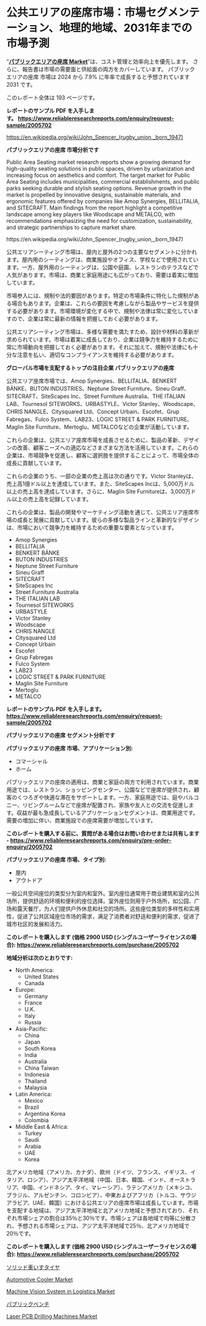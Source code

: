 <p><h1>公共エリアの座席市場：市場セグメンテーション、地理的地域、2031年までの市場予測</h1></p><p>&ldquo;<strong><a href="https://www.reliableresearchreports.com/public-area-seating-r2005702">パブリックエリアの座席 Market</a></strong>&rdquo;は、コスト管理と効率向上を優先します。 さらに、報告書は市場の需要面と供給面の両方をカバーしています。 パブリックエリアの座席 市場は 2024 から 7.9% に年率で成長すると予想されています2031 です。</p>
<p>このレポート全体は 193 ページです。</p>
<p><strong>レポートのサンプル PDF を入手します。&nbsp;<a href="https://www.reliableresearchreports.com/enquiry/request-sample/2005702">https://www.reliableresearchreports.com/enquiry/request-sample/2005702</a></strong></p>
<p><a href="https://en.wikipedia.org/wiki/John_Spencer_(rugby_union,_born_1947)">https://en.wikipedia.org/wiki/John_Spencer_(rugby_union,_born_1947)</a></p>
<p><strong>パブリックエリアの座席 市場分析です</strong></p>
<p><p>Public Area Seating market research reports show a growing demand for high-quality seating solutions in public spaces, driven by urbanization and increasing focus on aesthetics and comfort. The target market for Public Area Seating includes municipalities, commercial establishments, and public parks seeking durable and stylish seating options. Revenue growth in the market is propelled by innovative designs, sustainable materials, and ergonomic features offered by companies like Amop Synergies, BELLITALIA, and SITECRAFT. Main findings from the report highlight a competitive landscape among key players like Woodscape and METALCO, with recommendations emphasizing the need for customization, sustainability, and strategic partnerships to capture market share.</p></p>
<p>https://en.wikipedia.org/wiki/John_Spencer_(rugby_union,_born_1947)</p>
<p><p>公共エリアシーティング市場は、屋内と屋外の2つの主要なセグメントに分かれます。屋内用のシーティングは、商業施設やオフィス、学校などで使用されています。一方、屋外用のシーティングは、公園や庭園、レストランのテラスなどで人気があります。市場は、商業と家庭用途にも広がっており、需要は着実に増加しています。</p><p>市場参入には、規制や法的要因があります。特定の市場条件に特化した規制がある場合もあります。企業は、これらの要因を考慮しながら製品やサービスを提供する必要があります。市場環境が変化する中で、規制や法律は常に変化していますので、企業は常に最新の情報を把握しておく必要があります。</p><p>公共エリアシーティング市場は、多様な需要を満たすため、設計や材料の革新が求められています。市場は着実に成長しており、企業は競争力を維持するために常に市場動向を把握しておく必要があります。それに加えて、規制や法律にも十分な注意を払い、適切なコンプライアンスを維持する必要があります。</p></p>
<p><strong>グローバル市場を支配するトップの注目企業 パブリックエリアの座席</strong></p>
<p><p>公共エリア座席市場では、Amop Synergies、BELLITALIA、BENKERT BÄNKE、BUTON INDUSTRIES、Neptune Street Furniture、Sineu Graff、SITECRAFT、SiteScapes Inc、Street Furniture Australia、THE ITALIAN LAB、Tournesol SITEWORKS、URBASTYLE、Victor Stanley、Woodscape、CHRIS NANGLE、Citysquared Ltd、Concept Urbain、Escofet、Grup Fabregas、Fulco System、LAB23、LOGIC STREET & PARK FURNITURE、Maglin Site Furniture、Mertoglu、METALCOなどの企業が活動しています。</p><p>これらの企業は、公共エリア座席市場を成長させるために、製品の革新、デザインの改善、顧客ニーズへの適応などさまざまな方法を活用しています。これらの企業は、市場競争を促進し、顧客に選択肢を提供することによって、市場全体の成長に貢献しています。</p><p>これらの企業のうち、一部の企業の売上高は次の通りです。Victor Stanleyは、売上高1億ドル以上を達成しています。また、SiteScapes Incは、5,000万ドル以上の売上高を達成しています。さらに、Maglin Site Furnitureは、3,000万ドル以上の売上高を記録しています。</p><p>これらの企業は、製品の開発やマーケティング活動を通じて、公共エリア座席市場の成長と発展に貢献しています。彼らの多様な製品ラインと革新的なデザインは、市場において競争力を維持するための重要な要素となっています。</p></p>
<p><ul><li>Amop Synergies</li><li>BELLITALIA</li><li>BENKERT BÄNKE</li><li>BUTON INDUSTRIES</li><li>Neptune Street Furniture</li><li>Sineu Graff</li><li>SITECRAFT</li><li>SiteScapes Inc</li><li>Street Furniture Australia</li><li>THE ITALIAN LAB</li><li>Tournesol SITEWORKS</li><li>URBASTYLE</li><li>Victor Stanley</li><li>Woodscape</li><li>CHRIS NANGLE</li><li>Citysquared Ltd</li><li>Concept Urbain</li><li>Escofet</li><li>Grup Fabregas</li><li>Fulco System</li><li>LAB23</li><li>LOGIC STREET & PARK FURNITURE</li><li>Maglin Site Furniture</li><li>Mertoglu</li><li>METALCO</li></ul></p>
<p><strong>レポートのサンプル PDF を入手します。 <a href="https://www.reliableresearchreports.com/enquiry/request-sample/2005702">https://www.reliableresearchreports.com/enquiry/request-sample/2005702</a></strong></p>
<p><strong>パブリックエリアの座席 セグメント分析です</strong></p>
<p><strong>パブリックエリアの座席 市場、アプリケーション別:</strong></p>
<p><ul><li>コマーシャル</li><li>ホーム</li></ul></p>
<p><p>パブリックエリアの座席の適用は、商業と家庭の両方で利用されています。商業用途では、レストラン、ショッピングセンター、公園などで座席が提供され、顧客のくつろぎや快適な滞在をサポートします。一方、家庭用途では、庭やバルコニー、リビングルームなどで座席が配置され、家族や友人との交流を促進します。収益が最も急成長しているアプリケーションセグメントは、商業用途です。需要の増加に伴い、商業施設での座席需要が増加しています。</p></p>
<p><strong>このレポートを購入する前に、質問がある場合はお問い合わせまたは共有します - <a href="https://www.reliableresearchreports.com/enquiry/pre-order-enquiry/2005702">https://www.reliableresearchreports.com/enquiry/pre-order-enquiry/2005702</a></strong></p>
<p><strong>パブリックエリアの座席 市場、タイプ別:</strong></p>
<p><ul><li>屋内</li><li>アウトドア</li></ul></p>
<p><p>一般公共空间座位的类型分为室内和室外。室内座位通常用于商业建筑和室内公共场所，提供舒适的环境和便利的座位选择。室外座位则用于户外场所，如公园、广场和露天餐厅，为人们提供户外休息和社交的场所。这些座位类型的多样性和实用性，促进了公共区域座位市场的需求，满足了消费者对舒适和便利的需求，促进了城市社区的发展和活力。</p></p>
<p><strong>このレポートを購入します (価格 2900 USD (シングルユーザーライセンスの場合): <a href="https://www.reliableresearchreports.com/purchase/2005702">https://www.reliableresearchreports.com/purchase/2005702</a></strong></p>
<p><strong>地域分析は次のとおりです:</strong></p>
<p><ul>
    <li>
        North America:
        <ul>
            <li>United States</li>
            <li>Canada</li>
        </ul>
    </li>
    <li>
        Europe:
        <ul>
            <li>Germany</li>
            <li>France</li>
            <li>U.K.</li>
            <li>Italy</li>
            <li>Russia</li>
        </ul>
    </li>
    <li>
        Asia-Pacific:
        <ul>
            <li>China</li>
            <li>Japan</li>
            <li>South Korea</li>
            <li>India</li>
            <li>Australia</li>
            <li>China Taiwan</li>
            <li>Indonesia</li>
            <li>Thailand</li>
            <li>Malaysia</li>
        </ul>
    </li>
    <li>
        Latin America:
        <ul>
            <li>Mexico</li>
            <li>Brazil</li>
            <li>Argentina Korea</li>
            <li>Colombia</li>
        </ul>
    </li>
    <li>
        Middle East & Africa:
        <ul>
            <li>Turkey</li>
            <li>Saudi</li>
            <li>Arabia</li>
            <li>UAE</li>
            <li>Korea</li>
        </ul>
    </li>
    </ul></p>
<p><p>北アメリカ地域（アメリカ、カナダ）、欧州（ドイツ、フランス、イギリス、イタリア、ロシア）、アジア太平洋地域（中国、日本、韓国、インド、オーストラリア、中国、インドネシア、タイ、マレーシア）、ラテンアメリカ（メキシコ、ブラジル、アルゼンチン、コロンビア）、中東およびアフリカ（トルコ、サウジアラビア、UAE、韓国）における公共エリアの座席市場は成長しています。市場を支配する地域は、アジア太平洋地域と北アメリカ地域と予想されており、それぞれ市場シェアの割合は35％と30％です。市場シェアは各地域で均等に分散され、予想される市場シェアは、アジア太平洋地域で25％、北アメリカ地域で20％です。</p></p>
<p><strong>このレポートを購入します (価格 2900 USD (シングルユーザーライセンスの場合): <a href="https://www.reliableresearchreports.com/purchase/2005702">https://www.reliableresearchreports.com/purchase/2005702</a></strong></p>
<p><p><a href="https://medium.com/@alyle7648/%E5%9B%BA%E5%AE%9A%E8%BB%8A%E3%81%84%E3%81%99%E3%82%BF%E3%82%A4%E3%83%A4%E5%B8%82%E5%A0%B4%E5%88%86%E6%9E%90%E3%83%AC%E3%83%9D%E3%83%BC%E3%83%88-2024%E5%B9%B4%E3%81%8B%E3%82%892031%E5%B9%B4%E3%81%BE%E3%81%A7%E3%81%AE%E5%9C%B0%E5%9F%9F%E5%88%A5-%E3%82%BF%E3%82%A4%E3%83%97-%E3%82%A4%E3%83%B3%E3%83%89%E3%82%A2-%E3%82%A2%E3%82%A6%E3%83%88%E3%83%89%E3%82%A2-%E3%81%8A%E3%82%88%E3%81%B3%E7%94%A8%E9%80%94-%E6%89%8B%E5%8B%95%E8%BB%8A%E3%81%84%E3%81%99-%E9%9B%BB%E5%8B%95%E8%BB%8A%E3%81%84%E3%81%99-%E3%81%AB%E9%96%A2%E3%81%99%E3%82%8B%E3%82%B0%E3%83%AD%E3%83%BC%E3%83%90%E3%83%AB%E3%81%AA%E6%B4%9E%E5%AF%9F-2481ce18651f">ソリッド車いすタイヤ</a></p><p><a href="https://www.linkedin.com/pulse/automotive-cooler-market-share-new-trends-analysis-tciue?trackingId=402PFizfT9eaP0vxXc5zVg%3D%3D">Automotive Cooler Market</a></p><p><a href="https://medium.com/@barbarakbess8920/global-machine-vision-system-in-logistics-market-trends-insights-into-growth-opportunities-and-d1512bb39df0">Machine Vision System in Logistics Market</a></p><p><a href="https://github.com/lababdou/Market-Research-Report-List-5/blob/main/735240576315.md">パブリックベンチ</a></p><p><a href="https://medium.com/@barbarakbess8920/laser-pcb-drilling-machines-market-size-is-growing-at-cagr-of-9-and-this-report-covers-analysis-2eca8e5c65ca">Laser PCB Drilling Machines Market</a></p></p>